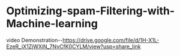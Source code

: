 # Optimizing-spam-Filtering-with-Machine-learning

video Demonstration--https://drive.google.com/file/d/1H-X1L-EzeR_jX1ZjWXiN_7NvCfK0CYLM/view?usp=share_link
